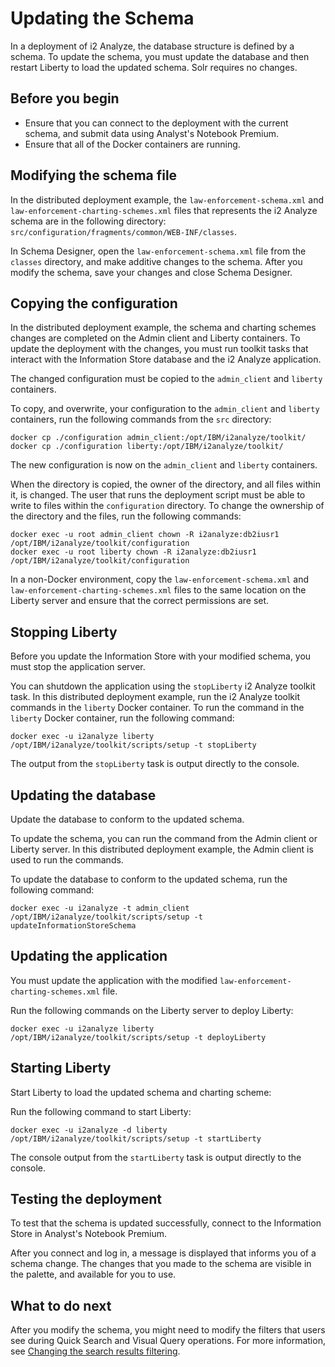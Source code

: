 # Updating the Schema
In a deployment of i2 Analyze, the database structure is defined by a schema. To update the schema, you must update the database and then restart Liberty to load the updated schema. Solr requires no changes.

## Before you begin
- Ensure that you can connect to the deployment with the current schema, and submit data using Analyst's Notebook Premium.
- Ensure that all of the Docker containers are running.

## Modifying the schema file
In the distributed deployment example, the `law-enforcement-schema.xml` and `law-enforcement-charting-schemes.xml` files that represents the i2 Analyze schema are in the following directory: `src/configuration/fragments/common/WEB-INF/classes`.

In Schema Designer, open the `law-enforcement-schema.xml` file from the `classes` directory, and make additive changes to the schema. After you modify the schema, save your changes and close Schema Designer.

## Copying the configuration
In the distributed deployment example, the schema and charting schemes changes are completed on the Admin client and Liberty containers. To update the deployment with the changes, you must run toolkit tasks that interact with the Information Store database and the i2 Analyze application.

The changed configuration must be copied to the `admin_client` and `liberty` containers.

To copy, and overwrite, your configuration to the `admin_client` and `liberty` containers, run the following commands from the `src` directory:
```
docker cp ./configuration admin_client:/opt/IBM/i2analyze/toolkit/
docker cp ./configuration liberty:/opt/IBM/i2analyze/toolkit/
```
The new configuration is now on the `admin_client` and `liberty` containers.

When the directory is copied, the owner of the directory, and all files within it, is changed. The user that runs the deployment script must be able to write to files within the `configuration` directory. To change the ownership of the directory and the files, run the following commands:
```
docker exec -u root admin_client chown -R i2analyze:db2iusr1 /opt/IBM/i2analyze/toolkit/configuration
docker exec -u root liberty chown -R i2analyze:db2iusr1 /opt/IBM/i2analyze/toolkit/configuration
```

In a non-Docker environment, copy the `law-enforcement-schema.xml` and `law-enforcement-charting-schemes.xml` files to the same location on the Liberty server and ensure that the correct permissions are set.

## Stopping Liberty
Before you update the Information Store with your modified schema, you must stop the application server.

You can shutdown the application using the `stopLiberty` i2 Analyze toolkit task. In this distributed deployment example, run the i2 Analyze toolkit commands in the `liberty` Docker container. To run the command in the `liberty` Docker container, run the following command:
```
docker exec -u i2analyze liberty /opt/IBM/i2analyze/toolkit/scripts/setup -t stopLiberty
```
The output from the `stopLiberty` task is output directly to the console.

## Updating the database
Update the database to conform to the updated schema.

To update the schema, you can run the command from the Admin client or Liberty server. In this distributed deployment example, the Admin client is used to run the commands.

To update the database to conform to the updated schema, run the following command:
```
docker exec -u i2analyze -t admin_client /opt/IBM/i2analyze/toolkit/scripts/setup -t updateInformationStoreSchema
```
## Updating the application
You must update the application with the modified `law-enforcement-charting-schemes.xml` file.

Run the following commands on the Liberty server to deploy Liberty:

```
docker exec -u i2analyze liberty /opt/IBM/i2analyze/toolkit/scripts/setup -t deployLiberty
```

## Starting Liberty
Start Liberty to load the updated schema and charting scheme:  

Run the following command to start Liberty:
```
docker exec -u i2analyze -d liberty /opt/IBM/i2analyze/toolkit/scripts/setup -t startLiberty
```
The console output from the `startLiberty` task is output directly to the console.

## Testing the deployment
To test that the schema is updated successfully, connect to the Information Store in Analyst's Notebook Premium.

After you connect and log in, a message is displayed that informs you of a schema change. The changes that you made to the schema are visible in the palette, and available for you to use.

## What to do next
After you modify the schema, you might need to modify the filters that users see during Quick Search and Visual Query operations. For more information, see [Changing the search results filtering](configure_search_facets.md).
